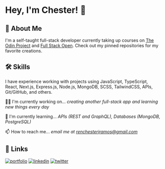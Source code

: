 <!--
**renchester/renchester** is a ✨ _special_ ✨ repository because its `README.md` (this file) appears on your GitHub profile.

Here are some ideas to get you started:

- 🔭 I’m currently working on ...
- 🌱 I’m currently learning ...
- 👯 I’m looking to collaborate on ...
- 🤔 I’m looking for help with ...
- 💬 Ask me about ...
- 📫 How to reach me: ...
- 😄 Pronouns: ...
- ⚡ Fun fact: ...
-->
# Hey, I'm Chester! 👋

## 🚀 About Me
I'm a self-taught full-stack developer currently taking up courses on [The Odin Project](https://theodinproject.com/) and [Full Stack Open](https://fullstackopen.com/en/). Check out my pinned repositories for my favorite creations.

## 🛠 Skills
I have experience working with projects using JavaScript, TypeScript, React, Next.js, Express.js, Node.js, MongoDB, SCSS, TailwindCSS, APIs, Git/GitHub, and others.

👩‍💻 I'm currently working on... *creating another full-stack app and learning new things every day*

🧠 I'm currently learning... *APIs (REST and GraphQL), Databases (MongoDB, PostgreSQL)*

📫 How to reach me... *email me at renchesterjramos@gmail.com*

## 🔗 Links
[![portfolio](https://img.shields.io/badge/my_portfolio-000?style=for-the-badge&logo=ko-fi&logoColor=white)](https://renchester.vercel.app/)
[![linkedin](https://img.shields.io/badge/linkedin-0A66C2?style=for-the-badge&logo=linkedin&logoColor=white)](https://www.linkedin.com/in/renchesterramos/)
[![twitter](https://img.shields.io/badge/twitter-1DA1F2?style=for-the-badge&logo=twitter&logoColor=white)](https://twitter.com/_renchester)

